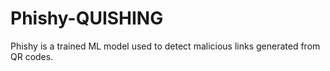 # Phishy-QUISHING
Phishy is a trained  ML model used to detect malicious links generated from QR codes.


